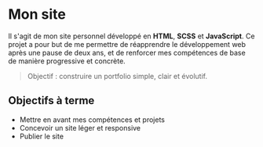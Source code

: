 # Mon site

Il s'agit de mon site personnel développé en **HTML**, **SCSS** et **JavaScript**.
Ce projet a pour but de me permettre de réapprendre le développement web après une pause de deux ans, et de renforcer mes compétences de base de manière progressive et concrète.

> Objectif : construire un portfolio simple, clair et évolutif.

## Objectifs à terme

- Mettre en avant mes compétences et projets
- Concevoir un site léger et responsive
- Publier le site
